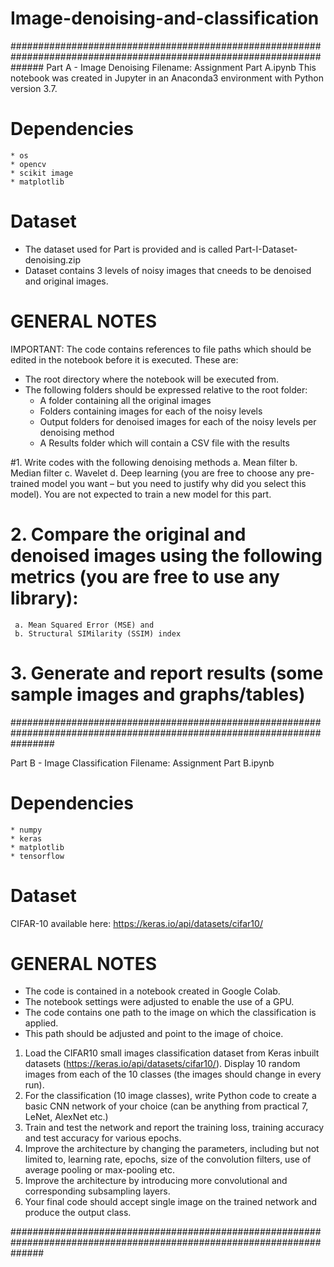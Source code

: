 # Image-denoising-and-classification

######################################################################################################################
Part A - Image Denoising
Filename: Assignment Part A.ipynb
This notebook was created in Jupyter in an Anaconda3 environment with Python version 3.7.

# Dependencies
	* os
	* opencv
	* scikit image
	* matplotlib

# Dataset
* The dataset used for Part is provided and is called Part-I-Dataset-denoising.zip
* Dataset contains 3 levels of noisy  images that cneeds to be denoised and original images.

# GENERAL NOTES
IMPORTANT: The code contains references to file paths which should be edited in the notebook before it is executed.
These are:
* The root directory where the notebook will be executed from.
* The following folders should be expressed relative to the root folder:
	* A folder containing all the original images
	* Folders containing images for each of the noisy levels
	* Output folders for denoised images for each of the noisy levels per denoising method
	* A Results folder which will contain a CSV file with the results

#1. Write codes with the following denoising methods 
     a. Mean filter 
     b. Median filter 
     c. Wavelet 
     d. Deep learning (you are free to choose any pre-trained model you want – but you need to justify why did you select           this model). You are not expected to train a new model for this part.
     
# 2. Compare the original and denoised images using the following metrics (you are free to use any library):
     a. Mean Squared Error (MSE) and 
     b. Structural SIMilarity (SSIM) index     
     
# 3. Generate and report results (some sample images and graphs/tables)  

########################################################################################################################

Part B - Image Classification
Filename: Assignment Part B.ipynb

# Dependencies
	* numpy
	* keras
	* matplotlib
	* tensorflow

# Dataset
CIFAR-10 available here: https://keras.io/api/datasets/cifar10/

# GENERAL NOTES
* The code is contained in a notebook created in Google Colab.
* The notebook settings were adjusted to enable the use of a GPU.
* The code contains one path to the image on which the classification is applied.
* This path should be adjusted and point to the image of choice.

1. Load the CIFAR10 small images classification dataset from Keras inbuilt datasets (https://keras.io/api/datasets/cifar10/). 
   Display 10 random images from each of the 10 classes (the images should change in every run).
2. For the classification (10 image classes), write Python code to create a basic CNN network of your choice (can be anything from practical 7, LeNet, AlexNet etc.) 
3. Train and test the network and report the training loss, training accuracy and test accuracy for various epochs. 
4. Improve the architecture by changing the parameters, including but not limited to, learning rate, epochs, size of the convolution filters, use of average pooling or max-pooling etc.
5. Improve the architecture by introducing more convolutional and corresponding subsampling layers. 
6. Your final code should accept single image on the trained network and produce the output class.

######################################################################################################################
